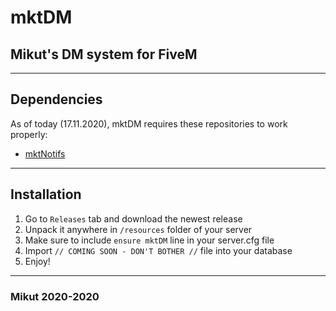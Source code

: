# mktDM

## Mikut's DM system for FiveM

---

## Dependencies

As of today (17.11.2020), mktDM requires these repositories to work properly:

- [mktNotifs](https://github.com/Mikutut/mktNotifs)

---

## Installation

1. Go to `Releases` tab and download the newest release
2. Unpack it anywhere in `/resources` folder of your server
3. Make sure to include `ensure mktDM` line in your server.cfg file
4. Import `// COMING SOON - DON'T BOTHER //` file into your database
5. Enjoy!

---

### Mikut 2020-2020
